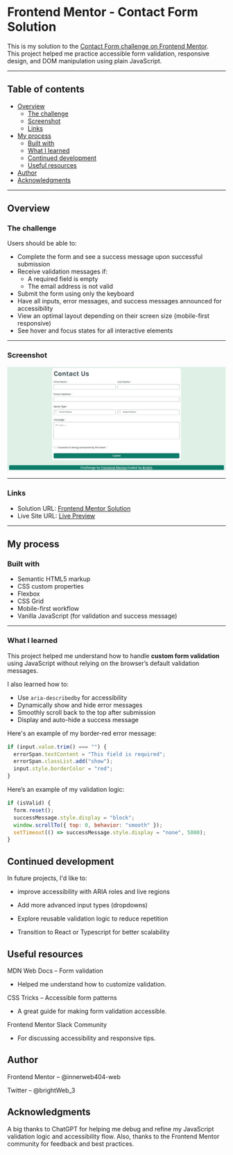 # Frontend Mentor - Contact Form Solution

This is my solution to the [Contact Form challenge on Frontend Mentor](https://www.frontendmentor.io/challenges/contact-form--G-hYlqKJj).  
This project helped me practice accessible form validation, responsive design, and DOM manipulation using plain JavaScript.

---

## Table of contents

- [Overview](#overview)
  - [The challenge](#the-challenge)
  - [Screenshot](#screenshot)
  - [Links](#links)
- [My process](#my-process)
  - [Built with](#built-with)
  - [What I learned](#what-i-learned)
  - [Continued development](#continued-development)
  - [Useful resources](#useful-resources)
- [Author](#author)
- [Acknowledgments](#acknowledgments)

---

## Overview

### The challenge

Users should be able to:

- Complete the form and see a success message upon successful submission
- Receive validation messages if:
  - A required field is empty
  - The email address is not valid
- Submit the form using only the keyboard
- Have all inputs, error messages, and success messages announced for accessibility
- View an optimal layout depending on their screen size (mobile-first responsive)
- See hover and focus states for all interactive elements

---

### Screenshot

![Contact form screenshot](/Image%20solutions/desktop%20solution.JPG)

---

### Links

- Solution URL: [Frontend Mentor Solution](https://www.frontendmentor.io/solutions/contact-form-with-html-css-and-vanilla-javascript-validation-XXXXX)
- Live Site URL: [Live Preview](https://innerweb404-web.github.io/contact-form-main/)

---

## My process

### Built with

- Semantic HTML5 markup
- CSS custom properties
- Flexbox
- CSS Grid
- Mobile-first workflow
- Vanilla JavaScript (for validation and success message)

---

### What I learned

This project helped me understand how to handle **custom form validation** using JavaScript without relying on the browser’s default validation messages.  

I also learned how to:
- Use `aria-describedby` for accessibility
- Dynamically show and hide error messages
- Smoothly scroll back to the top after submission
- Display and auto-hide a success message

Here's an example of my border-red error message:

```js
if (input.value.trim() === "") {
  errorSpan.textContent = "This field is required";
  errorSpan.classList.add("show");
  input.style.borderColor = "red";
}
```
Here’s an example of my validation logic:


```js
if (isValid) {
  form.reset();
  successMessage.style.display = "block";
  window.scrollTo({ top: 0, behavior: "smooth" });
  setTimeout(() => successMessage.style.display = "none", 5000);
}
```
## Continued development

In future projects, I'd like to:
- improve accessibility with ARIA roles and live regions

- Add more advanced input types (dropdowns)

- Explore reusable validation logic to reduce repetition

- Transition to React or Typescript for better scalability

## Useful resources

MDN Web Docs – Form validation
-  Helped me understand how to customize validation.

CSS Tricks – Accessible form patterns

- A great guide for making form validation accessible.

Frontend Mentor Slack Community
- For discussing accessibility and responsive tips.

## Author


Frontend Mentor – @innerweb404-web

Twitter – @brightWeb_3

## Acknowledgments

A big thanks to ChatGPT for helping me debug and refine my JavaScript validation logic and accessibility flow.
Also, thanks to the Frontend Mentor community for feedback and best practices.
